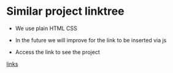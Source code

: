 # Similar project linktree
* We use plain HTML CSS
* In the future we will improve for the link to be inserted via js

* Access the link to see the project

 <a href="https://andreoew.github.io/Links/" target="_blank" >links</a> 
